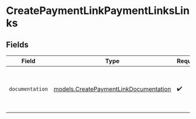 # CreatePaymentLinkPaymentLinksLinks


## Fields

| Field                                                                                | Type                                                                                 | Required                                                                             | Description                                                                          |
| ------------------------------------------------------------------------------------ | ------------------------------------------------------------------------------------ | ------------------------------------------------------------------------------------ | ------------------------------------------------------------------------------------ |
| `documentation`                                                                      | [models.CreatePaymentLinkDocumentation](../models/createpaymentlinkdocumentation.md) | :heavy_check_mark:                                                                   | The URL to the generic Mollie API error handling guide.                              |